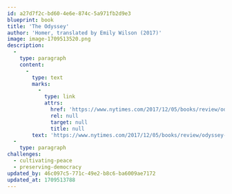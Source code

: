 ```yaml
---
id: a27d7f2c-bd60-4e6e-874c-5a971fb2d9e3
blueprint: book
title: 'The Odyssey'
author: 'Homer, translated by Emily Wilson (2017)'
image: image-1709513520.png
description:
  -
    type: paragraph
    content:
      -
        type: text
        marks:
          -
            type: link
            attrs:
              href: 'https://www.nytimes.com/2017/12/05/books/review/odyssey-homer-emily-wilson-translation.html'
              rel: null
              target: null
              title: null
        text: 'https://www.nytimes.com/2017/12/05/books/review/odyssey-homer-emily-wilson-translation.html'
  -
    type: paragraph
challenges:
  - cultivating-peace
  - preserving-democracy
updated_by: 46c097c5-771c-49e2-b8c6-ba6009ae7172
updated_at: 1709513788
---
```

